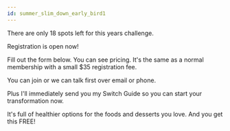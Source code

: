 ```yaml
---
id: summer_slim_down_early_bird1
---
```


There are only 18 spots left for this years challenge.

Registration is open now!

Fill out the form below. You can see pricing. It's the same as a normal membership with a small \$35 registration fee.

You can join or we can talk first over email or phone.

Plus I'll immediately send you my Switch Guide so you can start your transformation now.

It's full of healthier options for the foods and desserts you love. And you get this FREE!
